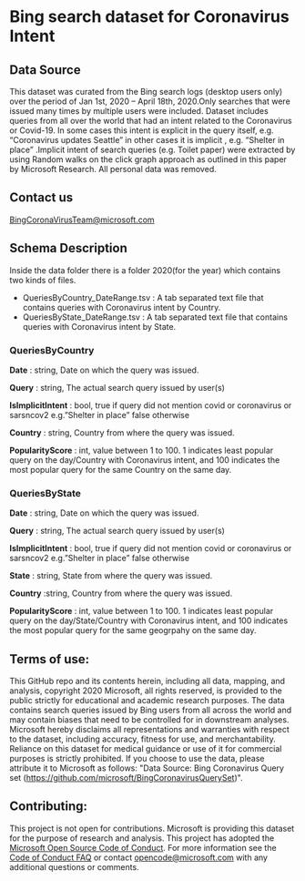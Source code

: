 # Bing search dataset for Coronavirus Intent  

## Data Source  
This dataset was curated from the Bing search logs (desktop users only) over the period of Jan 1st, 2020 – April 18th, 2020.Only searches that were issued many times by multiple users were included. Dataset includes queries from all over the world that had an intent related to the Coronavirus or Covid-19. In some cases this intent is explicit in the query itself, e.g. “Coronavirus updates Seattle” in other cases it is implicit , e.g. “Shelter in place” .Implicit intent of search queries (e.g. Toilet paper) were extracted by using Random walks on the click graph approach as outlined in this paper by Microsoft Research. All personal data was removed.


## Contact us
BingCoronaVirusTeam@microsoft.com


## Schema Description  

Inside the data folder there is a folder 2020(for the year) which contains two kinds of files. 

* QueriesByCountry_DateRange.tsv : A tab separated text file that contains queries with Coronavirus intent by Country.   
* QueriesByState_DateRange.tsv	: A tab separated text file that contains queries with Coronavirus intent by State. 


### QueriesByCountry  

**Date** : string, Date on which the query was issued.  

**Query** : string, The actual search query issued by user(s)  

**IsImplicitIntent** : bool, true if query did not mention covid or coronavirus or sarsncov2 e.g.”Shelter in place” false otherwise  

**Country** : string, Country from where the query was issued.  

**PopularityScore** : int, value between 1 to 100. 1 indicates least popular query on the day/Country with Coronavirus intent, and 100 indicates the most popular query for the same Country on the same day.  


### QueriesByState  

**Date** : string, Date on which the query was issued.  

**Query** : string, The actual search query issued by user(s)  

**IsImplicitIntent** : bool, true if query did not mention covid or coronavirus or sarsncov2 e.g.”Shelter in place” false otherwise  

**State** : string, State from where the query was issued. 

**Country** :string, Country from where the query was issued.  

**PopularityScore** : int, value between 1 to 100. 1 indicates least popular query on the day/State/Country with Coronavirus intent, and 100 indicates the most popular query for the same geogrpahy on the same day.  



## Terms of use:  

This GitHub repo and its contents herein, including all data, mapping, and analysis, copyright 2020 Microsoft, all rights reserved, is provided to the public strictly for educational and academic research purposes. The data contains search queries issued by Bing users from all across the world and may contain biases that need to be controlled for in downstream analyses.  Microsoft hereby disclaims all representations and warranties with respect to the dataset, including accuracy, fitness for use, and merchantability. Reliance on this dataset for medical guidance or use of it for commercial purposes is strictly prohibited. If you choose to use the data, please attribute it to Microsoft as follows: "Data Source: Bing Coronavirus Query set (https://github.com/microsoft/BingCoronavirusQuerySet)".


## Contributing:  

This project is not open for contributions.  Microsoft is providing this dataset for the purpose of research and analysis.
This project has adopted the [Microsoft Open Source Code of Conduct](https://opensource.microsoft.com/codeofconduct/).
For more information see the [Code of Conduct FAQ](https://opensource.microsoft.com/codeofconduct/faq/) or
contact [opencode@microsoft.com](mailto:opencode@microsoft.com) with any additional questions or comments.
